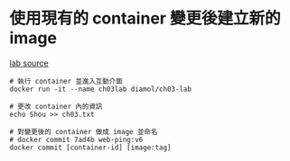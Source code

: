 # 使用現有的 container 變更後建立新的 image
[lab source](https://github.com/sixeyed/diamol/tree/master/ch03/lab)

```shell
# 執行 container 並進入互動介面
docker run -it --name ch03lab diamol/ch03-lab

# 更改 container 內的資訊
echo Shou >> ch03.txt

# 對變更後的 container 做成 image 並命名
# docker commit 7ad4b web-ping:v6
docker commit [container-id] [image:tag]
```
